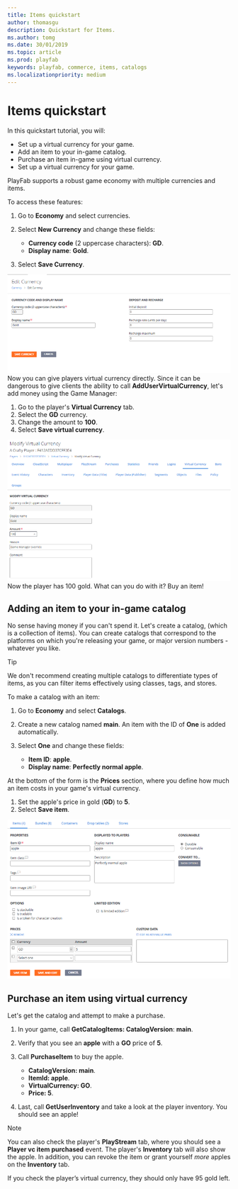 ```yaml
---
title: Items quickstart
author: thomasgu
description: Quickstart for Items.
ms.author: tomg
ms.date: 30/01/2019
ms.topic: article
ms.prod: playfab
keywords: playfab, commerce, items, catalogs
ms.localizationpriority: medium
---
```


# Items quickstart

In this quickstart tutorial, you will:

- Set up a virtual currency for your game.
- Add an item to your in-game catalog.
- Purchase an item in-game using virtual currency.
- Set up a virtual currency for your game.

PlayFab supports a robust game economy with multiple currencies and items.

To access these features:

1. Go to **Economy** and select currencies.
2. Select **New Currency** and change these fields:

   - **Currency code** (2 uppercase characters): **GD**.
   - **Display name**: **Gold**.
3. Select **Save Currency**.

![Save Currency](media/tutorials/virtual-currency.png)
Now you can give players virtual currency directly. Since it can be dangerous to give clients the ability to call **AddUserVirtualCurrency**, let's add money using the Game Manager:

1. Go to the player's **Virtual Currency** tab.
2. Select the **GD** currency.
3. Change the amount to **100**.
4. Select **Save virtual currency**.

![Modify Currency](media/tutorials/mod-virtual-currency.png)
Now the player has 100 gold. What can you do with it? Buy an item!

## Adding an item to your in-game catalog

No sense having money if you can't spend it. Let's create a catalog, (which is a collection of items). You can create catalogs that correspond to the platforms on which you're releasing your game, or major version numbers - whatever you like.

> [!TIP]
> We don't recommend creating multiple catalogs to differentiate types of items, as you can filter items effectively using classes, tags, and stores.

To make a catalog with an item:

1. Go to **Economy** and select **Catalogs**.
2. Create a new catalog named **main**. An item with the ID of **One** is added automatically.
3. Select **One** and change these fields:

   - **Item ID**: **apple**.
   - **Display name**: **Perfectly normal apple**.

At the bottom of the form is the **Prices** section, where you define how much an item costs in your game's virtual currency.

1. Set the apple's price in gold (**GD**) to **5**.
1. Select **Save item**.

![Add to Catalog](media/tutorials/add-catalog.png)

## Purchase an item using virtual currency

Let's get the catalog and attempt to make a purchase.

1. In your game, call **GetCatalogItems:
    CatalogVersion**: **main**.
2. Verify that you see an **apple** with a **GO** price of **5**.
3. Call **PurchaseItem** to buy the apple.

   - **CatalogVersion: main**.
   - **ItemId: apple**.
   - **VirtualCurrency: GO**.
   - **Price: 5**.
4. Last, call **GetUserInventory** and take a look at the player inventory. You should see an apple!

> [!NOTE]
> You can also check the player's **PlayStream** tab, where you should see a **Player vc item purchased** event. The player's **Inventory** tab will also show the apple. In addition, you can revoke the item or grant yourself *more* apples on the **Inventory** tab.

If you check the player’s virtual currency, they should only have 95 gold left.
